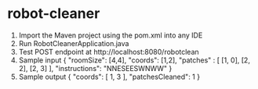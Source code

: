 # robot-cleaner

1) Import the Maven project using the pom.xml into any IDE
2) Run RobotCleanerApplication.java
3) Test POST endpoint at http://localhost:8080/robotclean 
4) Sample input 
{
    "roomSize": [4,4],
    "coords": [1,2],
    "patches" : [
    	[1, 0],
		[2, 2],
    	[2, 3]
	],
    "instructions": "NNESEESWNWW"
}
5) Sample output
{
    "coords": [
        1,
        3
    ],
    "patchesCleaned": 1
}
